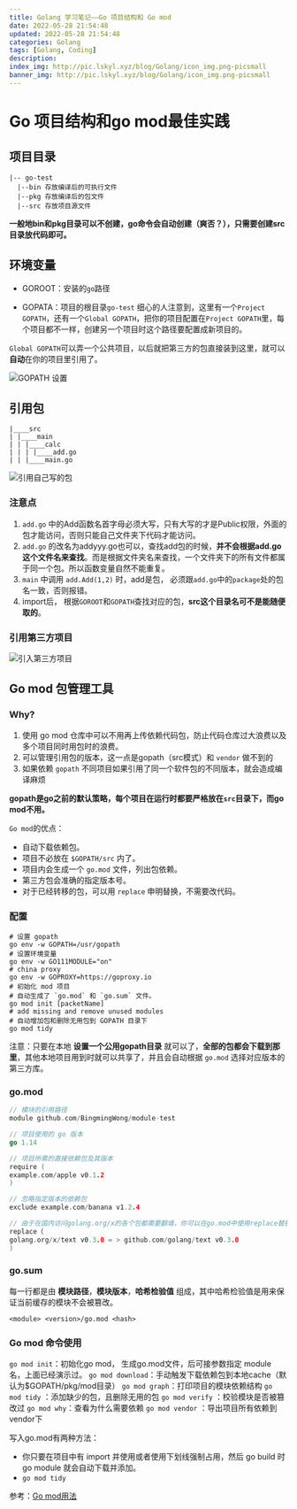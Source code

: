 ```yaml
---
title: Golang 学习笔记——Go 项目结构和 Go mod
date: 2022-05-28 21:54:48
updated: 2022-05-28 21:54:48
categories: Golang
tags: [Golang, Coding]
description: 
index_img: http://pic.lskyl.xyz/blog/Golang/icon_img.png-picsmall
banner_img: http://pic.lskyl.xyz/blog/Golang/icon_img.png-picsmall
---
```

# Go 项目结构和go mod最佳实践

## 项目目录

```other
|-- go-test
  |--bin 存放编译后的可执行文件
  |--pkg 存放编译后的包文件
  |--src 存放项目源文件
```

**一般地bin和pkg目录可以不创建，go命令会自动创建（爽否？），只需要创建src目录放代码即可。**

## 环境变量

- GOROOT：安装的`go`路径

- GOPATA：项目的根目录`go-test`
细心的人注意到，这里有一个`Project GOPATH`，还有一个`Global GOPATH`，把你的项目配置在`Project GOPATH`里，每个项目都不一样，创建另一个项目时这个路径要配置成新项目的。

`Global GOPATH`可以弄一个公共项目，以后就把第三方的包直接装到这里，就可以**自动**在你的项目里引用了。

![GOPATH 设置](http://pic.lskyl.xyz/blog/img/Golang-project-gomod-1.png-picsmall)

## 引用包

```tree
|____src
| |____main
| | |____calc
| | | |____add.go
| | |____main.go
```

![引用自己写的包](http://pic.lskyl.xyz/blog/img/Golang-project-gomod-2.png-picsmall)

### 注意点  

1. `add.go` 中的Add函数名首字母必须大写，只有大写的才是Public权限，外面的包才能访问，否则只能自己文件夹下代码才能访问。
2. `add.go` 的改名为addyyy.go也可以，查找add包的时候，**并不会根据add.go这个文件名来查找**。而是根据文件夹名来查找，一个文件夹下的所有文件都属于同一个包。所以函数变量自然不能重复。
3. `main` 中调用 `add.Add(1,2)` 时，add是包， 必须跟`add.go`中的`package`处的包名一致，否则报错。
4. import后， 根据`GOROOT`和`GOPATH`查找对应的包，**src这个目录名可不是能随便取的**。

### 引用第三方项目

![引入第三方项目](http://pic.lskyl.xyz/blog/img/Golang-project-gomod-3.png-picsmall)

## Go mod 包管理工具

### Why?

1. 使用 go mod 仓库中可以不用再上传依赖代码包，防止代码仓库过大浪费以及多个项目同时用包时的浪费。
2. 可以管理引用包的版本，这一点是gopath（src模式）和 `vendor` 做不到的
3. 如果依赖 `gopath` 不同项目如果引用了同一个软件包的不同版本，就会造成编译麻烦

**gopath是go之前的默认策略，每个项目在运行时都要严格放在`src`目录下，而go mod不用。**

`Go mod`的优点：

- 自动下载依赖包。
- 项目不必放在 `$GOPATH/src` 内了。
- 项目内会生成一个 `go.mod` 文件，列出包依赖。
- 第三方包会准确的指定版本号。
- 对于已经转移的包，可以用 `replace` 申明替换，不需要改代码。

### 配置

```shell
# 设置 gopath
go env -w GOPATH=/usr/gopath
# 设置环境变量
go env -w GO111MODULE="on"
# china proxy
go env -w GOPROXY=https://goproxy.io
# 初始化 mod 项目
# 自动生成了 `go.mod` 和 `go.sum` 文件。
go mod init [packetName]
# add missing and remove unused modules
# 自动增加包和删除无用包到 GOPATH 目录下
go mod tidy
```

注意：只要在本地 **设置一个公用gopath目录** 就可以了，**全部的包都会下载到那里**，其他本地项目用到时就可以共享了，并且会自动根据 `go.mod` 选择对应版本的第三方库。

### go.mod

```go
// 模块的引用路径
module github.com/BingmingWong/module-test 

// 项目使用的 go 版本
go 1.14

// 项目所需的直接依赖包及其版本
require (
example.com/apple v0.1.2
)

// 忽略指定版本的依赖包
exclude example.com/banana v1.2.4

// 由于在国内访问golang.org/x的各个包都需要翻墙，你可以在go.mod中使用replace替换成github上对应的库。
replace（
golang.org/x/text v0.3.0 = > github.com/golang/text v0.3.0
)
```

### go.sum

每一行都是由 **模块路径**，**模块版本**，**哈希检验值** 组成，其中哈希检验值是用来保证当前缓存的模块不会被篡改。

```shell
<module> <version>/go.mod <hash>
```

### Go mod 命令使用

`go mod init`：初始化go mod， 生成go.mod文件，后可接参数指定 module 名，上面已经演示过。
`go mod download`：手动触发下载依赖包到本地cache（默认为$GOPATH/pkg/mod目录）
`go mod graph`：打印项目的模块依赖结构
`go mod tidy` ：添加缺少的包，且删除无用的包
`go mod verify` ：校验模块是否被篡改过
`go mod why`：查看为什么需要依赖
`go mod vendor` ：导出项目所有依赖到vendor下

写入go.mod有两种方法：

- 你只要在项目中有 import 并使用或者使用下划线强制占用，然后 go build 时 go module 就会自动下载并添加。
- `go mod tidy`

参考：[Go mod用法](https://golang-minibear2333.github.io/1.base/1-3-go-mod/#134-go-mod-%e5%91%bd%e4%bb%a4%e7%9a%84%e4%bd%bf%e7%94%a8)
